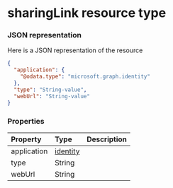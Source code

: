 # sharingLink resource type



### JSON representation

Here is a JSON representation of the resource

<!-- {
  "blockType": "resource",
  "optionalProperties": [

  ],
  "@odata.type": "microsoft.graph.sharinglink"
}-->

```json
{
  "application": {
    "@odata.type": "microsoft.graph.identity"
  },
  "type": "String-value",
  "webUrl": "String-value"
}

```
### Properties
| Property	   | Type	|Description|
|:---------------|:--------|:----------|
|application|[identity](identity.md)||
|type|String||
|webUrl|String||

<!-- uuid: 67943f1e-aa4b-4bc8-8caf-cfb691ff2d4b
2015-10-19 10:21:32 UTC -->
<!-- {
  "type": "#page.annotation",
  "description": "sharingLink resource",
  "keywords": "",
  "section": "documentation",
  "tocPath": ""
}-->
